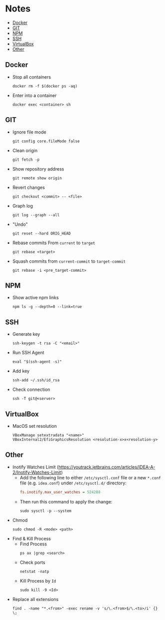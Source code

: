 # Notes

- [Docker](#docker)
- [GIT](#git)
- [NPM](#npm)
- [SSH](#ssh)
- [VirtualBox](#virtualbox)
- [Other](#other)

## Docker

- Stop all containers
  ```shell
  docker rm -f $(docker ps -aq)
  ```
- Enter into a container
  ```shell
  docker exec <container> sh
  ```

## GIT

- Ignore file mode
  ```shell
  git config core.fileMode false
  ```
- Clean origin
  ```shell
  git fetch -p
  ```
- Show repository address
  ```shell
  git remote show origin
  ```
- Revert changes
  ```shell
  git checkout <commit> -- <file>
  ```
- Graph log
  ```shell
  git log --graph --all
  ```
- "Undo"
  ```shell
  git reset --hard ORIG_HEAD
  ```
- Rebase commits From `current` to `target`
  ```shell
  git rebase <target>
  ```
- Squash commits from `current-commit` to `target-commit`
  ```shell
  git rebase -i <pre_target-commit>
  ```

## NPM
- Show active npm links
  ```shell
  npm ls -g --depth=0 --link=true
  ```

## SSH

- Generate key
  ```shell
  ssh-keygen -t rsa -C "<email>"
  ```
- Run SSH Agent
  ```shell
  eval "$(ssh-agent -s)"
  ```
- Add key
  ```shell
  ssh-add ~/.ssh/id_rsa
  ```
- Check connection
  ```shell
  ssh -T git@<server>
  ```

## VirtualBox

- MacOS set resolution
  ```shell
  VBoxManage setextradata "<name>" VBoxInternal2/EfiGraphicsResolution <resolution-x>x<resolution-y>
  ```

## Other

- Inotify Watches Limit (https://youtrack.jetbrains.com/articles/IDEA-A-2/Inotify-Watches-Limit)
  - Add the following line to either `/etc/sysctl.conf` file or a new `*.conf` file (e.g. `idea.conf`) under `/etc/sysctl.d/` directory:
    ```ini
    fs.inotify.max_user_watches = 524288
    ```
  - Then run this command to apply the change:
    ```shell
    sudo sysctl -p --system
    ```
- Chmod
  ```shell
  sudo chmod -R <mode> <path>
  ```
- Find & Kill Process
  - Find Process
    ```shell
    ps ax |grep <search>
    ```
  - Check ports
    ```shell
    netstat -natp
    ```
  - Kill Process by `Id`
    ```shell
    sudo kill -9 <Id>
    ```
- Replace all extensions
  ```shell
  find . -name "*.<from>" -exec rename -v 's/\.<from>$/\.<to>/i' {} \;
  ```
